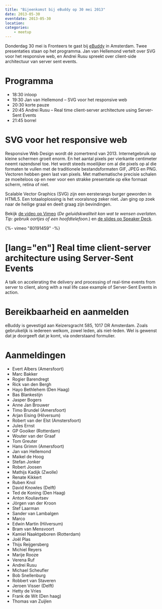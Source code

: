 ```yaml
---
title: "Bijeenkomst bij eBuddy op 30 mei 2013"
date: 2013-05-30
eventdate: 2013-05-30
location:
categories:
    - meetup
---
```

Donderdag 30 mei is Fronteers te gast bij [eBuddy](http://ebuddy.com) in Amsterdam. Twee presentaties staan op het programma. Jan van Hellemond vertelt over SVG voor het responsive web, en Andrei Rusu spreekt over client-side architectuur van server sent events.

# Programma

* 18:30 inloop
* 19:30 Jan van Hellemond – SVG voor het responsive web
* 20:30 korte pauze
* 20:45 Andrei Rusu – Real time client-server architecture using Server-Sent Events
* 21:45 borrel

# SVG voor het responsive web

Responsive Web Design wordt dé zomertrend van 2013. Internetgebruik op kleine schermen groeit enorm. En het aantal pixels per vierkante centimeter neemt razendsnel toe. Het wordt steeds moeilijker om al die pixels op al die formaten te vullen met de traditionele bestandsformaten GIF, JPEG en PNG. Vectoren hebben geen last van pixels. Met mathematische precisie schalen ze moeiteloos op en neer voor een strakke presentatie op elke formaat scherm, retina of niet.

Scalable Vector Graphics (SVG) zijn een eersterangs burger geworden in HTML5. Een totaaloplossing is het vooralsnog zeker niet. Jan ging op zoek naar de heilige graal en deelt graag zijn bevindingen.

Bekijk [de video op Vimeo](https://vimeo.com/80191459) (_De geluidskwaliteit kan wat te wensen overlaten. Tip: gebruik oortjes of een hoofdtelefoon._) en [de slides op Speaker Deck](https://speakerdeck.com/jvhellemond/svg-for-the-responsive-web).

{%- vimeo "80191459" -%}

# [lang="en"] Real time client-server architecture using Server-Sent Events

A talk on accelerating the delivery and processing of real-time events from server to client, along with a real life case example of Server-Sent Events in action.

# Bereikbaarheid en aanmelden

eBuddy is gevestigd aan Keizersgracht 585, 1017 DR Amsterdam. Zoals gebruikelijk is iedereen welkom, zowel leden, als niet-leden. Wel is gewenst dat je doorgeeft dat je komt, via onderstaand formulier.

# Aanmeldingen

* Evert Albers (Amersfoort)
* Marc Bakker
* Rogier Barendregt
* Rick van den Bergh
* Hayo Bethlehem (Den Haag)
* Bas Blankestijn
* Jasper Bogers
* Anne Jan Brouwer
* Timo Brundel (Amersfoort)
* Arjan Eising (Hilversum)
* Robert van der Elst (Amstersfoort)
* Jules Ernst
* GP Gooiker (Rotterdam)
* Wouter van der Graaf
* Tom Greuter
* Hans Grimm (Amersfoort)
* Jan van Hellemond
* Maikel de Hoog
* Stefan Jonker
* Robert Joosen
* Mathijs Kadijk (Zwolle)
* Renate Kikkert
* Ruben Knol
* David Knowles (Delft)
* Ted de Koning (Den Haag)
* Anton Kouliavtsev
* Jörgen van der Kroon
* Stef Laarman
* Sander van Lambalgen
* Marco
* Edwin Martin (Hilversum)
* Bram van Mensvoort
* Kamiel Naaktgeboren (Rotterdam)
* Joël Plas
* Thijs Reijgersberg
* Michiel Reyers
* Marije Rooze
* Verena Ruf
* Andrei Rusu
* Michael Scheufler
* Bob Snellenburg
* Robbert van Staveren
* Jeroen Visser (Delft)
* Hetty de Vries
* Frank de Wit (Den haag)
* Thomas van Zuijlen

